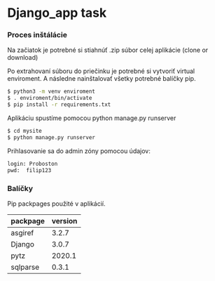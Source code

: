 # Django_app task

### Proces inštálácie

Na začiatok je potrebné si stiahnúť .zip súbor celej aplikácie (clone or download)

Po extrahovaní súboru do priečinku je potrebné si vytvoriť virtual enviroment. A následne nainštalovať všetky potrebné balíčky pip.

```sh
$ python3 -m venv enviroment
$ . enviroment/bin/activate
$ pip install -r requirements.txt
```

Aplikáciu spustíme pomocou python manage.py runserver

```sh
$ cd mysite
$ python manage.py runserver
```
Prihlasovanie sa do admin zóny pomocou údajov:

```sh
login: Proboston
pwd:  filip123
```

### Balíčky

Pip packpages použité v aplikácií.

| packpage | version |
| ------ | ------ |
| asgiref | 3.2.7|
| Django | 3.0.7|
| pytz| 2020.1 |
| sqlparse |0.3.1|
